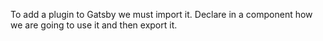 To add a plugin to Gatsby we must import it. Declare in a component how we are going to use it and then export it.